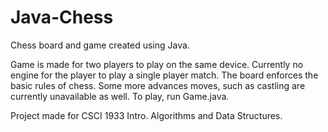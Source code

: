 # Java-Chess
Chess board and game created using Java.


Game is made for two players to play on the same device. Currently no engine for the player to play a single player match. The board enforces the basic
rules of chess. Some more advances moves, such as castling are currently unavailable as well.
To play, run Game.java.

Project made for CSCI 1933 Intro. Algorithms and Data Structures.
